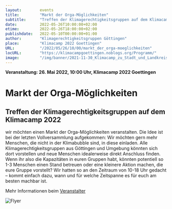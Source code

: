 ```yaml
---
layout:        events
title:         "Markt der Orga-Möglichkeiten"
subtitle:      "Treffen der Klimagerechtigkeitsgruppen auf dem Klimacamp 2022"
date:          2022-05-26T10:00:00+02:00
etime:         2022-05-26T18:00:00+02:00
publishdate:   2022-05-10T00:00:00+01:00
author:        "Klimagerechtigkeitsgruppen Göttingen"
place:         "Klimacamp 2022 Goettingen"
URL:           "/2022/05/26/10/00/markt_der_orga-moeglichkeiten"
locURL:        "https://klimacampgoettingen.noblogs.org/Programm/"
image:         "/img/banner/2021-11-30_Klimacamp_zu_Stadt_und_Landkreis-banner.jpg"
---
```


**Veranstaltung: 26. Mai 2022, 10:00 Uhr, Klimacamp 2022 Goettingen**

Markt der Orga-Möglichkeiten
===========

Treffen der Klimagerechtigkeitsgruppen auf dem Klimacamp 2022
-----------
wir möchten einen Markt der
Orga-Möglichkeiten veranstalten. Die Idee ist bei der letzten
Vollversammlung aufgekommen: Wir möchten gern mehr Menschen, die nicht
in der Klimabubble sind, in diese einladen. Alle
Klimagerechtigkeitsgruppen aus Göttingen und Umgebung könnten sich dort
vorstellen und neue Menschen idealerweise direkt Anschluss finden.  
Wenn ihr also die Kapazitäten in euren Gruppen habt, könnten potentiell
so 1-3 Menschen einen Stand betreuen oder eine kleinere Aktion machen,
die eure Gruppe vorstellt?
Wir hatten so an den Zeitraum von 10-18 Uhr gedacht – kommt einfach
dazu, wann und für welche Zeitspanne es für euch am besten machbar ist.

Mehr Informationen beim [Veranstalter](https://klimacampgoettingen.noblogs.org/Programm/)

![Flyer](/img/event/2022-05-20_Klimacamp2022_Programm_Flyer.jpg)
